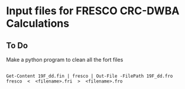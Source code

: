 # Input files for FRESCO CRC-DWBA Calculations

## To Do
Make a python program to clean all the fort files

## 
```
Get-Content 19F_dd.fin | fresco | Out-File -FilePath 19F_dd.fro
fresco  <  <filename>.fri  >  <filename>.fro
```